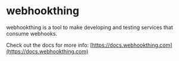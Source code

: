 # webhookthing

webhookthing is a tool to make developing and testing services that consume webhooks.

Check out the docs for more info: [https://docs.webhookthing.com](https://docs.webhookthing.com)

